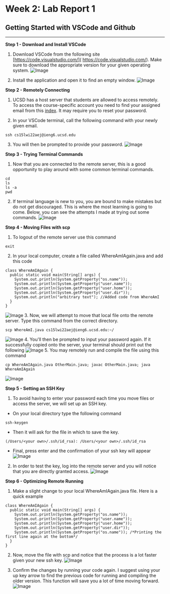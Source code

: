 # Week 2: Lab Report 1

## Getting Started with VSCode and Github 

---
**Step 1 - Download and Install VSCode**

1.    Download VSCode from the following site [https://code.visualstudio.com/]( https://code.visualstudio.com/). Make sure to download the appropriate version for your given operating system. 
![Image](Download-VSCode.png)

2.    Install the application and open it to find an empty window.
![Image](VSCode-Installed.png)



**Step 2 - Remotely Connecting**

1.    UCSD has a host server that students are allowed to access remotely. To access the course-specific account you need to find your assigned email from this [index](https://sdacs.ucsd.edu/~icc/index.php). It may require you to reset your password.

2.    In your VSCode terminal, call the following command with your newly given email. 
``` 
ssh cs15lwi22aej@ieng6.ucsd.edu 
```
3.    You will then be prompted to provide your password. 
    ![Image](Remotely-Connecting.png)

**Step 3 - Trying Terminal Commands**

1.    Now that you are connected to the remote server, this is a good opportunity to play around with some common terminal commands.
 ```
 cd
 ls
 ls -a
 pwd
 ``` 
2.    If terminal language is new to you, you are bound to make mistakes but do not get discouraged. This is where the most learning is going to come. Below, you can see the attempts I made at trying out some commands.
![Image](Trying-some-commands.png)



**Step 4 - Moving Files with scp**

1.    To logout of the remote server use this command
```
exit
```
2.    In your local computer, create a file called WhereAmIAgain.java and add this code
```
class WhereAmIAgain {
  public static void main(String[] args) {
    System.out.println(System.getProperty("os.name"));
    System.out.println(System.getProperty("user.name"));
    System.out.println(System.getProperty("user.home"));
    System.out.println(System.getProperty("user.dir"));
    System.out.println("arbitrary text"); //Added code from WhereAmI 
  }
}
```
![Image](WhereAmIAgain.png)
3.    Now, we will attempt to move that local file onto the remote server. Type this command from the correct directory.
```
scp WhereAmI.java cs15lwi22aej@ieng6.ucsd.edu:~/
```
![Image](Moving-files-scp.png)
4.    You'll then be prompted to input your password again. If it successfully copied onto the server, your terminal should print out the following
![Image](Sucessfully-moved-file.png)
5.    You may remotely run and compile the file using this command
```
cp WhereAmIAgain.java OtherMain.java; javac OtherMain.java; java WhereAmIAgain
```
![Image](Original-Java-Run.png)



**Step 5 - Setting an SSH Key**

1.    To  avoid having to enter your password each time you move files or access the server, we will set up an SSH key. 
- On your local directory type the following command
```
ssh-keygen
```
- Then it will ask for the file in which to save the key. 
```
(/Users/<your own>/.ssh/id_rsa): /Users/<your own>/.ssh/id_rsa
```
- Final, press enter and the confirmation of your ssh key will appear
![Image](Setting-SSH-key.png)
2. In order to test the key, log into the remote server and you will notice that you are directly granted access.
![Image](Successful-login-wout-password.png)


**Step 6 - Optimizing Remote Running**
1. Make a slight change to your local WhereAmIAgain.java file. Here is a quick example 
```
class WhereAmIAgain {
  public static void main(String[] args) {
    System.out.println(System.getProperty("os.name"));
    System.out.println(System.getProperty("user.name"));
    System.out.println(System.getProperty("user.home"));
    System.out.println(System.getProperty("user.dir"));
    System.out.println(System.getProperty("os.name")); /*Printing the first line again at the bottom*/
  }
}
```
2. Now, move the file with scp and notice that the process is a lot faster given your new ssh key.
![Image](Optimizing-Remote-Running.png)

3. Confirm the changes by running your code again. I suggest using your up key arrow to find the previous code for running and compiling the older version. This function will save you a lot of time moving forward. 
![Image](Updated-Java-Run.png)

